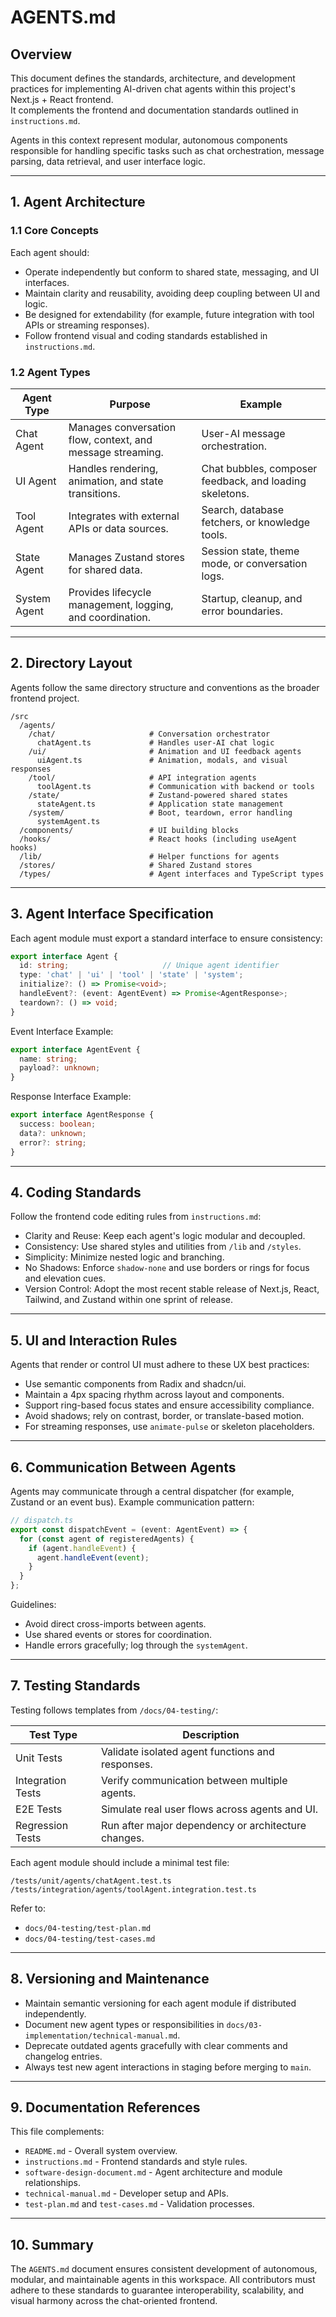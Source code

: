 # AGENTS.md

## Overview

This document defines the standards, architecture, and development practices for implementing AI-driven chat agents within this project's Next.js + React frontend.  
It complements the frontend and documentation standards outlined in `instructions.md`.

Agents in this context represent modular, autonomous components responsible for handling specific tasks such as chat orchestration, message parsing, data retrieval, and user interface logic.

---

## 1. Agent Architecture

### 1.1 Core Concepts

Each agent should:

- Operate independently but conform to shared state, messaging, and UI interfaces.
- Maintain clarity and reusability, avoiding deep coupling between UI and logic.
- Be designed for extendability (for example, future integration with tool APIs or streaming responses).
- Follow frontend visual and coding standards established in `instructions.md`.

### 1.2 Agent Types

| Agent Type | Purpose | Example |
| --- | --- | --- |
| Chat Agent | Manages conversation flow, context, and message streaming. | User-AI message orchestration. |
| UI Agent | Handles rendering, animation, and state transitions. | Chat bubbles, composer feedback, and loading skeletons. |
| Tool Agent | Integrates with external APIs or data sources. | Search, database fetchers, or knowledge tools. |
| State Agent | Manages Zustand stores for shared data. | Session state, theme mode, or conversation logs. |
| System Agent | Provides lifecycle management, logging, and coordination. | Startup, cleanup, and error boundaries. |

---

## 2. Directory Layout

Agents follow the same directory structure and conventions as the broader frontend project.

```text
/src
  /agents/
    /chat/                     # Conversation orchestrator
      chatAgent.ts             # Handles user-AI chat logic
    /ui/                       # Animation and UI feedback agents
      uiAgent.ts               # Animation, modals, and visual responses
    /tool/                     # API integration agents
      toolAgent.ts             # Communication with backend or tools
    /state/                    # Zustand-powered shared states
      stateAgent.ts            # Application state management
    /system/                   # Boot, teardown, error handling
      systemAgent.ts
  /components/                 # UI building blocks
  /hooks/                      # React hooks (including useAgent hooks)
  /lib/                        # Helper functions for agents
  /stores/                     # Shared Zustand stores
  /types/                      # Agent interfaces and TypeScript types
```

---

## 3. Agent Interface Specification

Each agent module must export a standard interface to ensure consistency:

```typescript
export interface Agent {
  id: string;                     // Unique agent identifier
  type: 'chat' | 'ui' | 'tool' | 'state' | 'system';
  initialize?: () => Promise<void>;
  handleEvent?: (event: AgentEvent) => Promise<AgentResponse>;
  teardown?: () => void;
}
```

Event Interface Example:

```typescript
export interface AgentEvent {
  name: string;
  payload?: unknown;
}
```

Response Interface Example:

```typescript
export interface AgentResponse {
  success: boolean;
  data?: unknown;
  error?: string;
}
```

---

## 4. Coding Standards

Follow the frontend code editing rules from `instructions.md`:

- Clarity and Reuse: Keep each agent's logic modular and decoupled.
- Consistency: Use shared styles and utilities from `/lib` and `/styles`.
- Simplicity: Minimize nested logic and branching.
- No Shadows: Enforce `shadow-none` and use borders or rings for focus and elevation cues.
- Version Control: Adopt the most recent stable release of Next.js, React, Tailwind, and Zustand within one sprint of release.

---

## 5. UI and Interaction Rules

Agents that render or control UI must adhere to these UX best practices:

- Use semantic components from Radix and shadcn/ui.
- Maintain a 4px spacing rhythm across layout and components.
- Support ring-based focus states and ensure accessibility compliance.
- Avoid shadows; rely on contrast, border, or translate-based motion.
- For streaming responses, use `animate-pulse` or skeleton placeholders.

---

## 6. Communication Between Agents

Agents may communicate through a central dispatcher (for example, Zustand or an event bus). Example communication pattern:

```typescript
// dispatch.ts
export const dispatchEvent = (event: AgentEvent) => {
  for (const agent of registeredAgents) {
    if (agent.handleEvent) {
      agent.handleEvent(event);
    }
  }
};
```

Guidelines:

- Avoid direct cross-imports between agents.
- Use shared events or stores for coordination.
- Handle errors gracefully; log through the `systemAgent`.

---

## 7. Testing Standards

Testing follows templates from `/docs/04-testing/`:

| Test Type         | Description                                       |
| ----------------- | ------------------------------------------------- |
| Unit Tests        | Validate isolated agent functions and responses.  |
| Integration Tests | Verify communication between multiple agents.     |
| E2E Tests         | Simulate real user flows across agents and UI.    |
| Regression Tests  | Run after major dependency or architecture changes. |

Each agent module should include a minimal test file:

```text
/tests/unit/agents/chatAgent.test.ts
/tests/integration/agents/toolAgent.integration.test.ts
```

Refer to:

- `docs/04-testing/test-plan.md`
- `docs/04-testing/test-cases.md`

---

## 8. Versioning and Maintenance

- Maintain semantic versioning for each agent module if distributed independently.
- Document new agent types or responsibilities in `docs/03-implementation/technical-manual.md`.
- Deprecate outdated agents gracefully with clear comments and changelog entries.
- Always test new agent interactions in staging before merging to `main`.

---

## 9. Documentation References

This file complements:

- `README.md` - Overall system overview.
- `instructions.md` - Frontend standards and style rules.
- `software-design-document.md` - Agent architecture and module relationships.
- `technical-manual.md` - Developer setup and APIs.
- `test-plan.md` and `test-cases.md` - Validation processes.

---

## 10. Summary

The `AGENTS.md` document ensures consistent development of autonomous, modular, and maintainable agents in this workspace.
All contributors must adhere to these standards to guarantee interoperability, scalability, and visual harmony across the chat-oriented frontend.
